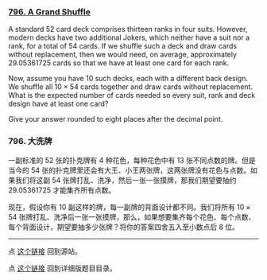 ### [796. A Grand Shuffle](https://projecteuler.net/problem=796)

A standard $52$ card deck comprises thirteen ranks in four suits. However, modern decks have two additional Jokers, which neither have a suit nor a rank, for a total of $54$ cards. If we shuffle such a deck and draw cards without replacement, then we would need, on average, approximately $29.05361725$ cards so that we have at least one card for each rank.

Now, assume you have $10$ such decks, each with a different back design. We shuffle all $10 \times 54$ cards together and draw cards without replacement. What is the expected number of cards needed so every suit, rank and deck design have at least one card?

Give your answer rounded to eight places after the decimal point.

### 796. 大洗牌

一副标准的 $52$ 张的扑克牌有 $4$ 种花色，每种花色中有 $13$ 张不同点数的牌。但是当今的 $54$ 张的扑克牌里还会有大王、小王两张牌，这两张牌没有花色与点数。如果我们将这副 $54$ 张牌打乱、洗净，然后一张一张摸牌，那我们期望要抽约 $29.05361725$ 才能集齐所有点数。

现在，假设你有 $10$ 副这样的牌，每一副牌的背面设计都不同。我们将所有 $10 \times 54$ 张牌打乱、洗净后一张一张摸牌，那么，如果想要集齐每个花色、每个点数、每个背面设计，期望要抽多少张牌？将你的答案四舍五入至小数点后 $8$ 位。

---

点 [这个链接](https://fsy-juruo.github.io/pe-chinese-translation/) 回到源站。

点 [这个链接](https://fsy-juruo.github.io/pe-chinese-translation/detailed_content_archives.html) 回到详细版题目目录。
